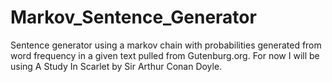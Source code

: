 # Markov_Sentence_Generator
Sentence generator using a markov chain with probabilities generated from word frequency in a given text pulled from Gutenburg.org. For now I will be using A Study In Scarlet by Sir Arthur Conan Doyle.
